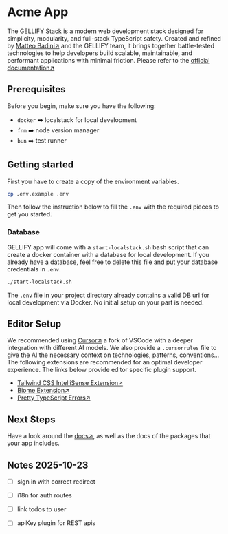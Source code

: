 # Acme App

The GELLIFY Stack is a modern web development stack designed for simplicity, modularity, and full-stack TypeScript safety. Created and refined by [Matteo Badini↗](https://x.com/badini_matteo) and the GELLIFY team, it brings together battle-tested technologies to help developers build scalable, maintainable, and performant applications with minimal friction. Please refer to the [official documentation↗](https://gellify.dev)

## Prerequisites

Before you begin, make sure you have the following:

- `docker` ➡️ localstack for local development
- `fnm` ➡️ node version manager
- `bun` ➡️ test runner

## Getting started

First you have to create a copy of the environment variables.

```sh
cp .env.example .env
```

Then follow the instruction below to fill the `.env` with the required pieces to get you started.

### Database

GELLIFY app will come with a `start-localstack.sh` bash script that can create a docker container with a database for local development.
If you already have a database, feel free to delete this file and put your database credentials in `.env`.

```sh
./start-localstack.sh
```

The `.env` file in your project directory already contains a valid DB url for local development via Docker. No initial setup on your part is needed.

## Editor Setup

We recommended using [Cursor↗](https://www.cursor.com/) a fork of VSCode with a deeper integration with different AI models. We also provide a `.cursorrules` file to give the AI the necessary context on technologies, patterns, conventions...
The following extensions are recommended for an optimal developer experience. The links below provide editor specific plugin support.

- [Tailwind CSS IntelliSense Extension↗](https://tailwindcss.com/docs/editor-setup)
- [Biome Extension↗](https://biomejs.dev/reference/vscode/)
- [Pretty TypeScript Errors↗](https://marketplace.visualstudio.com/items?itemName=yoavbls.pretty-ts-errors)

## Next Steps

Have a look around the [docs↗](https://gellify.dev), as well as the docs of the packages that your app includes.

## Notes 2025-10-23

- [ ] sign in with correct redirect
- [ ] i18n for auth routes
- [ ] link todos to user

- [ ] apiKey plugin for REST apis